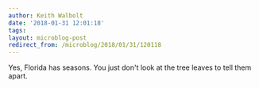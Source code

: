 ```yaml
---
author: Keith Walbolt
date: '2018-01-31 12:01:18'
tags:
layout: microblog-post
redirect_from: /microblog/2018/01/31/120118
---
```


Yes, Florida has seasons. You just don't look at the tree leaves to tell them apart.
